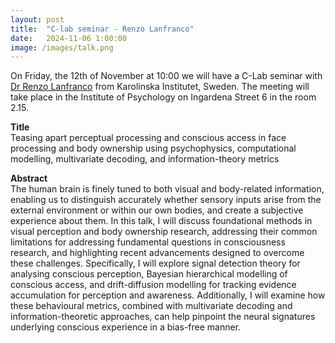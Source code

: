 ```yaml
---
layout: post
title:  "C-lab seminar - Renzo Lanfranco"
date:   2024-11-06 1:00:00
image: /images/talk.png
---
```


On Friday, the 12th of November at 10:00 we will have a C-Lab seminar with [Dr Renzo Lanfranco](https://www.renzolanfranco.com/) from Karolinska Institutet, Sweden.
The meeting will take place in the Institute of Psychology on Ingardena Street 6 in the room 2.15.

**Title**  
Teasing apart perceptual processing and conscious access in face processing and body ownership using psychophysics, computational modelling, multivariate decoding, and information-theory metrics

**Abstract**  
The human brain is finely tuned to both visual and body-related information, enabling us to distinguish accurately whether sensory inputs arise from the external environment or within our own bodies, and create a subjective experience about them. In this talk, I will discuss foundational methods in visual perception and body ownership research, addressing their common limitations for addressing fundamental questions in consciousness research, and highlighting recent advancements designed to overcome these challenges. Specifically, I will explore signal detection theory for analysing conscious perception, Bayesian hierarchical modelling of conscious access, and drift-diffusion modelling for tracking evidence accumulation for perception and awareness. Additionally, I will examine how these behavioural metrics, combined with multivariate decoding and information-theoretic approaches, can help pinpoint the neural signatures underlying conscious experience in a bias-free manner.
